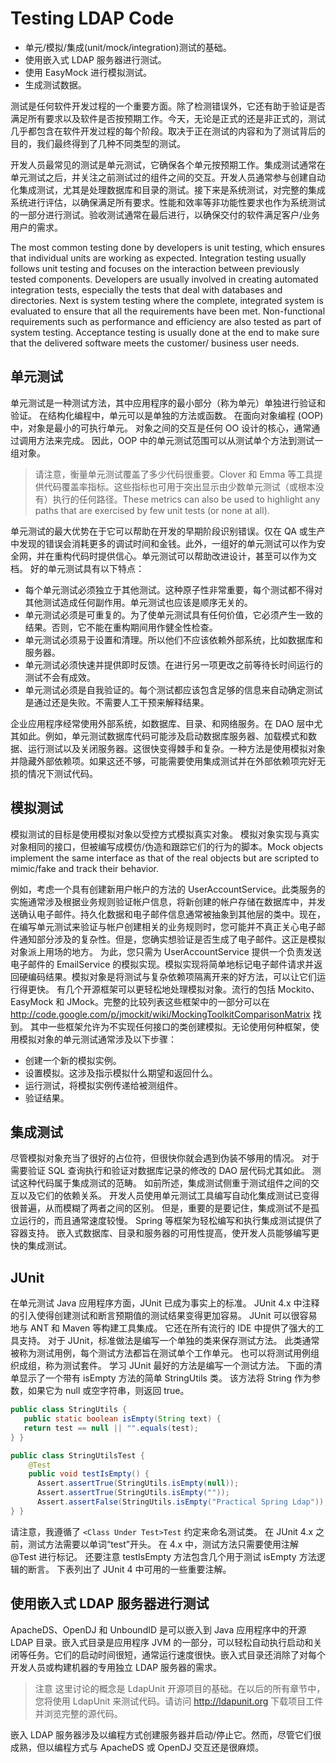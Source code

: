 # Testing LDAP Code

- 单元/模拟/集成(unit/mock/integration)测试的基础。
- 使用嵌入式 LDAP 服务器进行测试。
- 使用 EasyMock 进行模拟测试。
- 生成测试数据。

测试是任何软件开发过程的一个重要方面。除了检测错误外，它还有助于验证是否满足所有要求以及软件是否按预期工作。今天，无论是正式的还是非正式的，测试几乎都包含在软件开发过程的每个阶段。取决于正在测试的内容和为了测试背后的目的，我们最终得到了几种不同类型的测试。

开发人员最常见的测试是单元测试，它确保各个单元按预期工作。集成测试通常在单元测试之后，并关注之前测试过的组件之间的交互。开发人员通常参与创建自动化集成测试，尤其是处理数据库和目录的测试。接下来是系统测试，对完整的集成系统进行评估，以确保满足所有要求。性能和效率等非功能性要求也作为系统测试的一部分进行测试。验收测试通常在最后进行，以确保交付的软件满足客户/业务用户的需求。

The most common testing done by developers is unit testing, which ensures that individual units are working as expected. Integration testing usually follows unit testing and focuses on the interaction between previously tested components. Developers are usually involved in creating automated integration tests, especially the tests that deal with databases and directories. Next is system testing where the complete, integrated system is evaluated to ensure that all the requirements have been met. Non-functional requirements such as performance and efficiency are also tested as part of system testing. Acceptance testing is usually done at the end to make sure that the delivered software meets the customer/ business user needs.

## 单元测试

单元测试是一种测试方法，其中应用程序的最小部分（称为单元）单独进行验证和验证。 在结构化编程中，单元可以是单独的方法或函数。 在面向对象编程 (OOP) 中，对象是最小的可执行单元。 对象之间的交互是任何 OO 设计的核心，通常通过调用方法来完成。 因此，OOP 中的单元测试范围可以从测试单个方法到测试一组对象。

> 请注意，衡量单元测试覆盖了多少代码很重要。Clover 和 Emma 等工具提供代码覆盖率指标。这些指标也可用于突出显示由少数单元测试（或根本没有）执行的任何路径。These metrics can also be used to highlight any paths that are exercised by few unit tests (or none at all).

单元测试的最大优势在于它可以帮助在开发的早期阶段识别错误。仅在 QA 或生产中发现的错误会消耗更多的调试时间和金钱。此外，一组好的单元测试可以作为安全网，并在重构代码时提供信心。单元测试可以帮助改进设计，甚至可以作为文档。
好的单元测试具有以下特点：

- 每个单元测试必须独立于其他测试。这种原子性非常重要，每个测试都不得对其他测试造成任何副作用。单元测试也应该是顺序无关的。
- 单元测试必须是可重复的。为了使单元测试具有任何价值，它必须产生一致的结果。否则，它不能在重构期间用作健全性检查。
- 单元测试必须易于设置和清理。所以他们不应该依赖外部系统，比如数据库和服务器。
- 单元测试必须快速并提供即时反馈。在进行另一项更改之前等待长时间运行的测试不会有成效。
- 单元测试必须是自我验证的。每个测试都应该包含足够的信息来自动确定测试是通过还是失败。不需要人工干预来解释结果。

企业应用程序经常使用外部系统，如数据库、目录、和网络服务。在 DAO 层中尤其如此。例如，单元测试数据库代码可能涉及启动数据库服务器、加载模式和数据、运行测试以及关闭服务器。这很快变得棘手和复杂。一种方法是使用模拟对象并隐藏外部依赖项。如果这还不够，可能需要使用集成测试并在外部依赖项完好无损的情况下测试代码。

## 模拟测试

模拟测试的目标是使用模拟对象以受控方式模拟真实对象。 模拟对象实现与真实对象相同的接口，但被编写成模仿/伪造和跟踪它们的行为的脚本。Mock objects implement the same interface as that of the real objects but are scripted to mimic/fake and track their behavior.

例如，考虑一个具有创建新用户帐户的方法的 UserAccountService。此类服务的实施通常涉及根据业务规则验证帐户信息，将新创建的帐户存储在数据库中，并发送确认电子邮件。持久化数据和电子邮件信息通常被抽象到其他层的类中。现在，在编写单元测试来验证与帐户创建相关的业务规则时，您可能并不真正关心电子邮件通知部分涉及的复杂性。但是，您确实想验证是否生成了电子邮件。这正是模拟对象派上用场的地方。
为此，您只需为 UserAccountService 提供一个负责发送电子邮件的 EmailService 的模拟实现。模拟实现将简单地标记电子邮件请求并返回硬编码结果。模拟对象是将测试与复杂依赖项隔离开来的好方法，可以让它们运行得更快。
有几个开源框架可以更轻松地处理模拟对象。流行的包括 Mockito、EasyMock 和 JMock。完整的比较列表这些框架中的一部分可以在 <http://code.google.com/p/jmockit/wiki/MockingToolkitComparisonMatrix> 找到。
其中一些框架允许为不实现任何接口的类创建模拟。无论使用何种框架，使用模拟对象的单元测试通常涉及以下步骤：

- 创建一个新的模拟实例。
- 设置模拟。这涉及指示模拟什么期望和返回什么。
- 运行测试，将模拟实例传递给被测组件。
- 验证结果。

## 集成测试

尽管模拟对象充当了很好的占位符，但很快你就会遇到伪装不够用的情况。 对于需要验证 SQL 查询执行和验证对数据库记录的修改的 DAO 层代码尤其如此。 测试这种代码属于集成测试的范畴。 如前所述，集成测试侧重于测试组件之间的交互以及它们的依赖关系。
开发人员使用单元测试工具编写自动化集成测试已变得很普遍，从而模糊了两者之间的区别。 但是，重要的是要记住，集成测试不是孤立运行的，而且通常速度较慢。 Spring 等框架为轻松编写和执行集成测试提供了容器支持。 嵌入式数据库、目录和服务器的可用性提高，使开发人员能够编写更快的集成测试。

## JUnit

在单元测试 Java 应用程序方面，JUnit 已成为事实上的标准。 JUnit 4.x 中注释的引入使得创建测试和断言预期值的测试结果变得更加容易。 JUnit 可以很容易地与 ANT 和 Maven 等构建工具集成。 它还在所有流行的 IDE 中提供了强大的工具支持。
对于 JUnit，标准做法是编写一个单独的类来保存测试方法。 此类通常被称为测试用例，每个测试方法都旨在测试单个工作单元。 也可以将测试用例组织成组，称为测试套件。
学习 JUnit 最好的方法是编写一个测试方法。 下面的清单显示了一个带有 isEmpty 方法的简单 StringUtils 类。 该方法将 String 作为参数，如果它为 null 或空字符串，则返回 true。

```java
public class StringUtils {
   public static boolean isEmpty(String text) {
   return test == null || "".equals(test);
} }

public class StringUtilsTest {
    @Test
    public void testIsEmpty() {
      Assert.assertTrue(StringUtils.isEmpty(null));
      Assert.assertTrue(StringUtils.isEmpty(""));
      Assert.assertFalse(StringUtils.isEmpty("Practical Spring Ldap"));
} }
```

请注意，我遵循了 `<Class Under Test>Test` 约定来命名测试类。 在 JUnit 4.x 之前，测试方法需要以单词“test”开头。 在 4.x 中，测试方法只需要使用注解 @Test 进行标记。 还要注意 testIsEmpty 方法包含几个用于测试 isEmpty 方法逻辑的断言。
下表列出了 JUnit 4 中可用的一些重要注解。

## 使用嵌入式 LDAP 服务器进行测试

ApacheDS、OpenDJ 和 UnboundID 是可以嵌入到 Java 应用程序中的开源 LDAP 目录。嵌入式目录是应用程序 JVM 的一部分，可以轻松自动执行启动和关闭等任务。它们的启动时间很短，通常运行速度很快。嵌入式目录还消除了对每个开发人员或构建机器的专用独立 LDAP 服务器的需求。
> 注意 这里讨论的概念是 LdapUnit 开源项目的基础。在以后的所有章节中，您将使用 LdapUnit 来测试代码。请访问 <http://ldapunit.org> 下载项目工件并浏览完整的源代码。

嵌入 LDAP 服务器涉及以编程方式创建服务器并启动/停止它。然而，尽管它们很成熟，但以编程方式与 ApacheDS 或 OpenDJ 交互还是很麻烦。
